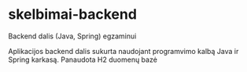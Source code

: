 # skelbimai-backend
Backend dalis (Java, Spring) egzaminui

Aplikacijos backend dalis sukurta naudojant programvimo kalbą Java ir Spring karkasą. Panaudota H2 duomenų bazė
